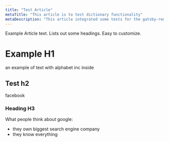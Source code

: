 ```yaml
---
title: "Test Article"
metaTitle: "This article is to test dictionary functionality"
metaDescription: "This article integrated some tests for the gatsby-remark-dictionary plugin"
---
```

Example Article text. Lists out some headings. Easy to customize.

# Example H1
an example of text with alphabet inc inside

## Test h2
facebook

### Heading H3
What people think about google:
- they own biggest search engine company
- they know everything